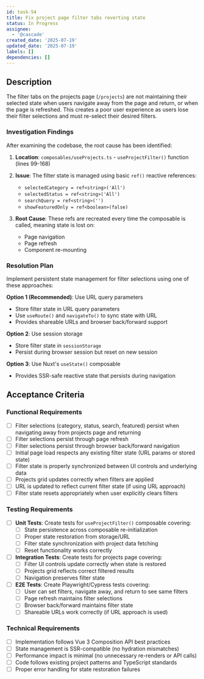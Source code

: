 ```yaml
---
id: task-54
title: Fix project page filter tabs reverting state
status: In Progress
assignee:
  - '@cascade'
created_date: '2025-07-19'
updated_date: '2025-07-19'
labels: []
dependencies: []
---
```


## Description

The filter tabs on the projects page (`/projects`) are not maintaining their selected state when users navigate away from the page and return, or when the page is refreshed. This creates a poor user experience as users lose their filter selections and must re-select their desired filters.

### Investigation Findings

After examining the codebase, the root cause has been identified:

1. **Location**: `composables/useProjects.ts` - `useProjectFilter()` function (lines 99-168)
2. **Issue**: The filter state is managed using basic `ref()` reactive references:
   - `selectedCategory = ref<string>('All')`
   - `selectedStatus = ref<string>('All')`
   - `searchQuery = ref<string>('')`
   - `showFeaturedOnly = ref<boolean>(false)`

3. **Root Cause**: These refs are recreated every time the composable is called, meaning state is lost on:
   - Page navigation
   - Page refresh
   - Component re-mounting

### Resolution Plan

Implement persistent state management for filter selections using one of these approaches:

**Option 1 (Recommended)**: Use URL query parameters
- Store filter state in URL query parameters
- Use `useRoute()` and `navigateTo()` to sync state with URL
- Provides shareable URLs and browser back/forward support

**Option 2**: Use session storage
- Store filter state in `sessionStorage`
- Persist during browser session but reset on new session

**Option 3**: Use Nuxt's `useState()` composable
- Provides SSR-safe reactive state that persists during navigation

## Acceptance Criteria

### Functional Requirements
- [ ] Filter selections (category, status, search, featured) persist when navigating away from projects page and returning
- [ ] Filter selections persist through page refresh
- [ ] Filter selections persist through browser back/forward navigation
- [ ] Initial page load respects any existing filter state (URL params or stored state)
- [ ] Filter state is properly synchronized between UI controls and underlying data
- [ ] Projects grid updates correctly when filters are applied
- [ ] URL is updated to reflect current filter state (if using URL approach)
- [ ] Filter state resets appropriately when user explicitly clears filters

### Testing Requirements
- [ ] **Unit Tests**: Create tests for `useProjectFilter()` composable covering:
  - [ ] State persistence across composable re-initialization
  - [ ] Proper state restoration from storage/URL
  - [ ] Filter state synchronization with project data fetching
  - [ ] Reset functionality works correctly
- [ ] **Integration Tests**: Create tests for projects page covering:
  - [ ] Filter UI controls update correctly when state is restored
  - [ ] Projects grid reflects correct filtered results
  - [ ] Navigation preserves filter state
- [ ] **E2E Tests**: Create Playwright/Cypress tests covering:
  - [ ] User can set filters, navigate away, and return to see same filters
  - [ ] Page refresh maintains filter selections
  - [ ] Browser back/forward maintains filter state
  - [ ] Shareable URLs work correctly (if URL approach is used)

### Technical Requirements
- [ ] Implementation follows Vue 3 Composition API best practices
- [ ] State management is SSR-compatible (no hydration mismatches)
- [ ] Performance impact is minimal (no unnecessary re-renders or API calls)
- [ ] Code follows existing project patterns and TypeScript standards
- [ ] Proper error handling for state restoration failures
